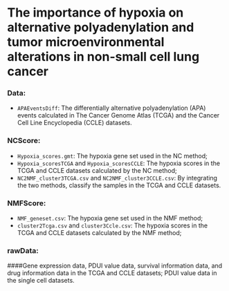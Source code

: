 # The importance of hypoxia on alternative polyadenylation and tumor microenvironmental alterations in non-small cell lung cancer
### Data:
- `APAEventsDiff`: The differentially alternative polyadenylation (APA) events calculated in The Cancer Genome Atlas (TCGA) and the Cancer Cell Line Encyclopedia (CCLE) datasets.

### NCScore:
- `Hypoxia_scores.gmt`: The hypoxia gene set used in the NC method;
- `Hypoxia_scoresTCGA` and `Hypoxia_scoresCCLE`: The hypoxia scores in the TCGA and CCLE datasets calculated by the NC method;
- `NC2NMF_cluster3TCGA.csv` and `NC2NMF_cluster3CCLE.csv`: By integrating the two methods, classify the samples in the TCGA and CCLE datasets.

### NMFScore:
- `NMF_geneset.csv`: The hypoxia gene set used in the NMF method;
- `cluster2Tcga.csv` and `cluster3Ccle.csv`: The hypoxia scores in the TCGA and CCLE datasets calculated by the NMF method;

### rawData:
####Gene expression data, PDUI value data, survival information data, and drug information data in the TCGA and CCLE datasets; PDUI value data in the single cell datasets.

